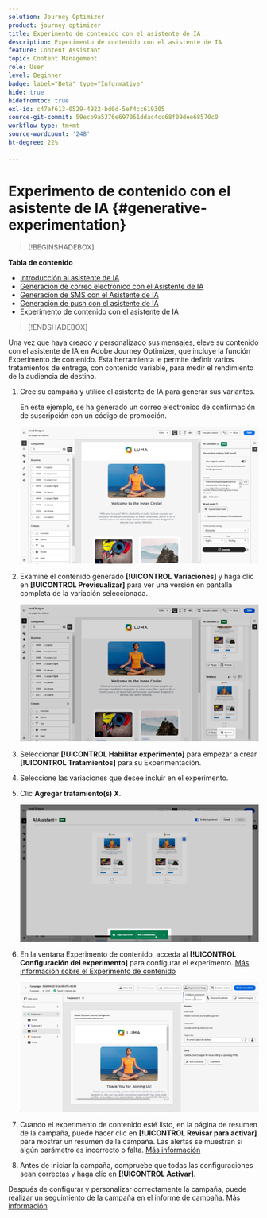 ```yaml
---
solution: Journey Optimizer
product: journey optimizer
title: Experimento de contenido con el asistente de IA
description: Experimento de contenido con el asistente de IA
feature: Content Assistant
topic: Content Management
role: User
level: Beginner
badge: label="Beta" type="Informative"
hide: true
hidefromtoc: true
exl-id: c47af613-0529-4922-bd0d-5ef4cc619305
source-git-commit: 59ecb9a5376e697061ddac4cc68f09dee68570c0
workflow-type: tm+mt
source-wordcount: '248'
ht-degree: 22%

---
```


# Experimento de contenido con el asistente de IA {#generative-experimentation}

>[!BEGINSHADEBOX]

**Tabla de contenido**

* [Introducción al asistente de IA](gs-generative.md)
* [Generación de correo electrónico con el Asistente de IA](generative-email.md)
* [Generación de SMS con el Asistente de IA](generative-sms.md)
* [Generación de push con el asistente de IA](generative-push.md)
* Experimento de contenido con el asistente de IA

>[!ENDSHADEBOX]

Una vez que haya creado y personalizado sus mensajes, eleve su contenido con el asistente de IA en Adobe Journey Optimizer, que incluye la función Experimento de contenido. Esta herramienta le permite definir varios tratamientos de entrega, con contenido variable, para medir el rendimiento de la audiencia de destino.

1. Cree su campaña y utilice el asistente de IA para generar sus variantes.

   En este ejemplo, se ha generado un correo electrónico de confirmación de suscripción con un código de promoción.

   ![](assets/experiment-genai-1.png)

1. Examine el contenido generado **[!UICONTROL Variaciones]** y haga clic en **[!UICONTROL Previsualizar]** para ver una versión en pantalla completa de la variación seleccionada.

   ![](assets/experiment-genai-2.png)

1. Seleccionar **[!UICONTROL Habilitar experimento]** para empezar a crear **[!UICONTROL Tratamientos]** para su Experimentación.

1. Seleccione las variaciones que desee incluir en el experimento.

1. Clic **Agregar tratamiento(s) X**.

   ![](assets/experiment-genai-3.png)

1. En la ventana Experimento de contenido, acceda al **[!UICONTROL Configuración del experimento]** para configurar el experimento. [Más información sobre el Experimento de contenido](../content-management/content-experiment.md)

   ![](assets/experiment-genai-4.png)

1. Cuando el experimento de contenido esté listo, en la página de resumen de la campaña, puede hacer clic en **[!UICONTROL Revisar para activar]** para mostrar un resumen de la campaña. Las alertas se muestran si algún parámetro es incorrecto o falta. [Más información](../content-management/content-experiment.md#treatment-experiment)

1. Antes de iniciar la campaña, compruebe que todas las configuraciones sean correctas y haga clic en **[!UICONTROL Activar]**.

Después de configurar y personalizar correctamente la campaña, puede realizar un seguimiento de la campaña en el informe de campaña. [Más información](../reports/campaign-global-report.md)
